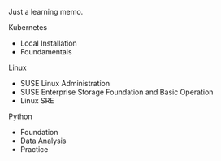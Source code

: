 Just a learning memo.

Kubernetes

* Local Installation
* Foundamentals

Linux

* SUSE Linux Administration
* SUSE Enterprise Storage Foundation and Basic Operation
* Linux SRE

Python

* Foundation
* Data Analysis
* Practice




